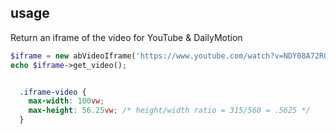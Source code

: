 

## usage

Return an iframe of the video for YouTube & DailyMotion

``` php
$iframe = new abVideoIframe('https://www.youtube.com/watch?v=NDY08A72RGk');
echo $iframe->get_video();

```


```css

  .iframe-video {
    max-width: 100vw;
    max-height: 56.25vw; /* height/width ratio = 315/560 = .5625 */
  }

```
